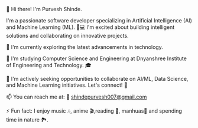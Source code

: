 👋 Hi there! I'm Purvesh Shinde.

I'm a passionate software developer specializing in Artificial Intelligence (AI) and Machine Learning (ML). 🤖💻 I'm excited about building intelligent solutions and collaborating on innovative projects.

👀 I'm currently exploring the latest advancements in technology.

🌱 I'm studying Computer Science and Engineering at Dnyanshree Institute of Engineering and Technology. 🎓

💞️ I'm actively seeking opportunities to collaborate on AI/ML, Data Science, and Machine Learning initiatives. Let's connect! 🤝

📫 You can reach me at: 📧 [shindepurvesh007@gmail.com](mailto:shindepurvesh007@gmail.com)

⚡ Fun fact: I enjoy music 🎶, anime 🎬,reading 📘, manhuas📖 and spending time in nature 🏞️.
<!---
PurveshShinde/PurveshShinde is a ✨ special ✨ repository because its `README.md` (this file) appears on your GitHub profile.
You can click the Preview link to take a look at your changes.
--->
